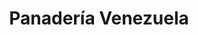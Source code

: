 ---
title: "Panadería Venezuela"
url: /caracas/panaderia-venezuela-real-de-sarria/
shop: panadería
---